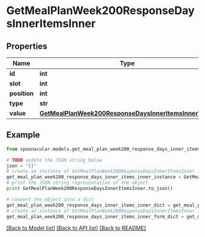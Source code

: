 # GetMealPlanWeek200ResponseDaysInnerItemsInner


## Properties

Name | Type | Description | Notes
------------ | ------------- | ------------- | -------------
**id** | **int** |  | 
**slot** | **int** |  | 
**position** | **int** |  | 
**type** | **str** |  | 
**value** | [**GetMealPlanWeek200ResponseDaysInnerItemsInnerValue**](GetMealPlanWeek200ResponseDaysInnerItemsInnerValue.md) |  | [optional] 

## Example

```python
from spoonacular.models.get_meal_plan_week200_response_days_inner_items_inner import GetMealPlanWeek200ResponseDaysInnerItemsInner

# TODO update the JSON string below
json = "{}"
# create an instance of GetMealPlanWeek200ResponseDaysInnerItemsInner from a JSON string
get_meal_plan_week200_response_days_inner_items_inner_instance = GetMealPlanWeek200ResponseDaysInnerItemsInner.from_json(json)
# print the JSON string representation of the object
print GetMealPlanWeek200ResponseDaysInnerItemsInner.to_json()

# convert the object into a dict
get_meal_plan_week200_response_days_inner_items_inner_dict = get_meal_plan_week200_response_days_inner_items_inner_instance.to_dict()
# create an instance of GetMealPlanWeek200ResponseDaysInnerItemsInner from a dict
get_meal_plan_week200_response_days_inner_items_inner_form_dict = get_meal_plan_week200_response_days_inner_items_inner.from_dict(get_meal_plan_week200_response_days_inner_items_inner_dict)
```
[[Back to Model list]](../README.md#documentation-for-models) [[Back to API list]](../README.md#documentation-for-api-endpoints) [[Back to README]](../README.md)


